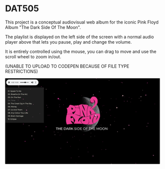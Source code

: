 # DAT505
This project is a conceptual audiovisual web album for the iconic Pink Floyd Album "The Dark Side Of The Moon".

The playlist is displayed on the left side of the screen with a normal audio player above that lets you pause, play and change the volume.

It is entirely controlled using the mouse, you can drag to move and use the scroll wheel to zoom in/out.

(UNABLE TO UPLOAD TO CODEPEN BECAUSE OF FILE TYPE RESTRICTIONS)

![alt text](https://raw.githubusercontent.com/jhnstrngr/DAT505/master/1.png)
